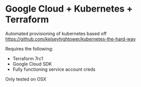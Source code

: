 # Google Cloud + Kubernetes + Terraform 
 
Automated provisioning of kubernetes based off https://github.com/kelseyhightower/kubernetes-the-hard-way

Requires the following: 
* Terraform 7rc1 
* Google Cloud SDK
* Fully functioning service account creds

Only tested on OSX
